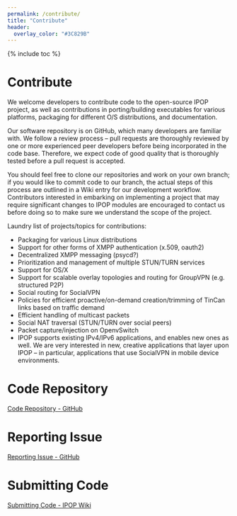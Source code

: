 ```yaml
---
permalink: /contribute/
title: "Contribute"
header:
  overlay_color: "#3C829B"
---
```

{% include toc %}

# <i class="fa fa-cubes" aria-hidden="true"></i>Contribute

We welcome developers to contribute code to the open-source IPOP project, as well as contributions in porting/building executables for various platforms, packaging for different O/S distributions, and documentation.

Our software repository is on GitHub, which many developers are familiar with. We follow a review process – pull requests are thoroughly reviewed by one or more experienced peer developers before being incorporated in the code base. Therefore, we expect code of good quality that is thoroughly tested before a pull request is accepted.

You should feel free to clone our repositories and work on your own branch; if you would like to commit code to our branch, the actual steps of this process are outlined in a Wiki entry for our development workflow. Contributors interested in embarking on implementing a project that may require significant changes to IPOP modules are encouraged to contact us before doing so to make sure we understand the scope of the project.

Laundry list of projects/topics for contributions:

- Packaging for various Linux distributions
- Support for other forms of XMPP authentication (x.509, oauth2)
- Decentralized XMPP messaging (psycd?)
- Prioritization and management of multiple STUN/TURN services
- Support for OS/X
- Support for scalable overlay topologies and routing for GroupVPN (e.g. structured P2P)
- Social routing for SocialVPN
- Policies for efficient proactive/on-demand creation/trimming of TinCan links based on traffic demand
- Efficient handling of multicast packets
- Social NAT traversal (STUN/TURN over social peers)
- Packet capture/injection on OpenvSwitch
- IPOP supports existing IPv4/IPv6 applications, and enables new ones as well. We are very interested in new, creative applications that layer upon IPOP – in particular, applications that use SocialVPN in mobile device environments.

# <i class="fa fa-github" aria-hidden="true"></i>Code Repository

[Code Repository - GitHub <i class="fa fa-github" aria-hidden="true"></i>]

# <i class="fa fa-github" aria-hidden="true"></i>Reporting Issue

[Reporting Issue - GitHub <i class="fa fa-github" aria-hidden="true"></i>]

# <i class="fa fa-cubes" aria-hidden="true"></i>Submitting Code

[Submitting Code - IPOP Wiki <i class="fa fa-external-link" aria-hidden="true"></i>]


[Code Repository - GitHub <i class="fa fa-github" aria-hidden="true"></i>]: https://github.com/ipop-project
[Reporting Issue - GitHub <i class="fa fa-github" aria-hidden="true"></i>]: https://github.com/ipop-project/ipop-project.github.io/issues
[Submitting Code - IPOP Wiki <i class="fa fa-external-link" aria-hidden="true"></i>]: https://github.com/ipop-project/ipop-project.github.io/wiki/How-to-Contribute